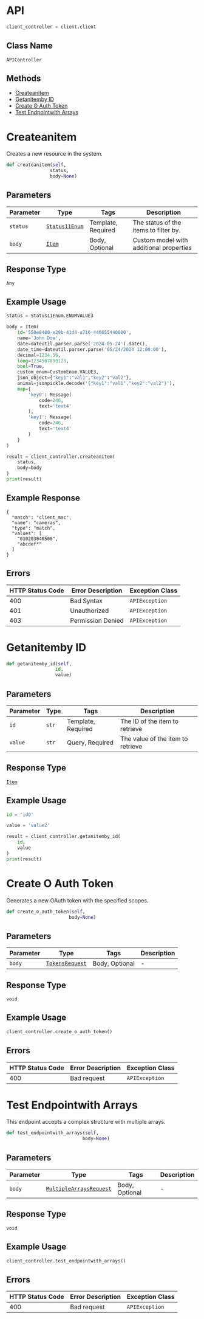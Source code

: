 # API

```python
client_controller = client.client
```

## Class Name

`APIController`

## Methods

* [Createanitem](../../doc/controllers/api.md#createanitem)
* [Getanitemby ID](../../doc/controllers/api.md#getanitemby-id)
* [Create O Auth Token](../../doc/controllers/api.md#create-o-auth-token)
* [Test Endpointwith Arrays](../../doc/controllers/api.md#test-endpointwith-arrays)


# Createanitem

Creates a new resource in the system.

```python
def createanitem(self,
                status,
                body=None)
```

## Parameters

| Parameter | Type | Tags | Description |
|  --- | --- | --- | --- |
| `status` | [`Status11Enum`](../../doc/models/status-11-enum.md) | Template, Required | The status of the items to filter by. |
| `body` | [`Item`](../../doc/models/item.md) | Body, Optional | Custom model with additional properties |

## Response Type

`Any`

## Example Usage

```python
status = Status11Enum.ENUMVALUE3

body = Item(
    id='550e8400-e29b-41d4-a716-446655440000',
    name='John Doe',
    date=dateutil.parser.parse('2024-05-24').date(),
    date_time=dateutil.parser.parse('05/24/2024 12:00:00'),
    decimal=1234.56,
    long=1234567890123,
    bool=True,
    custom_enum=CustomEnum.VALUE3,
    json_object={"key1":"val1","key2":"val2"},
    animal=jsonpickle.decode('{"key1":"val1","key2":"val2"}'),
    map={
        'key0': Message(
            code=246,
            text='text4'
        ),
        'key1': Message(
            code=246,
            text='text4'
        )
    }
)

result = client_controller.createanitem(
    status,
    body=body
)
print(result)
```

## Example Response

```
{
  "match": "client_mac",
  "name": "cameras",
  "type": "match",
  "values": [
    "010203040506",
    "abcdef*"
  ]
}
```

## Errors

| HTTP Status Code | Error Description | Exception Class |
|  --- | --- | --- |
| 400 | Bad Syntax | `APIException` |
| 401 | Unauthorized | `APIException` |
| 403 | Permission Denied | `APIException` |


# Getanitemby ID

```python
def getanitemby_id(self,
                  id,
                  value)
```

## Parameters

| Parameter | Type | Tags | Description |
|  --- | --- | --- | --- |
| `id` | `str` | Template, Required | The ID of the item to retrieve |
| `value` | `str` | Query, Required | The value of the item to retrieve |

## Response Type

[`Item`](../../doc/models/item.md)

## Example Usage

```python
id = 'id0'

value = 'value2'

result = client_controller.getanitemby_id(
    id,
    value
)
print(result)
```


# Create O Auth Token

Generates a new OAuth token with the specified scopes.

```python
def create_o_auth_token(self,
                       body=None)
```

## Parameters

| Parameter | Type | Tags | Description |
|  --- | --- | --- | --- |
| `body` | [`TokensRequest`](../../doc/models/tokens-request.md) | Body, Optional | - |

## Response Type

`void`

## Example Usage

```python
client_controller.create_o_auth_token()
```

## Errors

| HTTP Status Code | Error Description | Exception Class |
|  --- | --- | --- |
| 400 | Bad request | `APIException` |


# Test Endpointwith Arrays

This endpoint accepts a complex structure with multiple arrays.

```python
def test_endpointwith_arrays(self,
                            body=None)
```

## Parameters

| Parameter | Type | Tags | Description |
|  --- | --- | --- | --- |
| `body` | [`MultipleArraysRequest`](../../doc/models/multiple-arrays-request.md) | Body, Optional | - |

## Response Type

`void`

## Example Usage

```python
client_controller.test_endpointwith_arrays()
```

## Errors

| HTTP Status Code | Error Description | Exception Class |
|  --- | --- | --- |
| 400 | Bad request | `APIException` |

